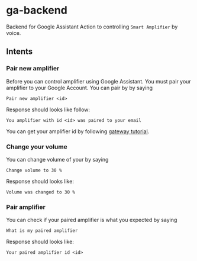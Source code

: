 # ga-backend

Backend for Google Assistant Action to controlling `Smart Amplifier` by voice.

## Intents

### Pair new amplifier

Before you can control amplifier using Google Assistant. You must pair your amplifier to your Google Account. You can pair by by saying

    Pair new amplifier <id>

Response should looks like follow:

    You amplifier with id <id> was paired to your email

You can get your amplifier id by following [gateway tutorial](https://github.com/SmartAmplifier/gateway).

### Change your volume

You can change volume of your by saying

    Change volume to 30 %

Response should looks like:

    Volume was changed to 30 %

### Pair amplifier

You can check if your paired amplifier is what you expected by saying

    What is my paired amplifier

Response should looks like:

    Your paired amplifier id <id>